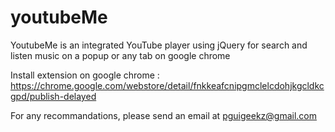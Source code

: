 # youtubeMe

YoutubeMe is an integrated YouTube player using jQuery for search and listen music on a popup or any tab on google chrome

Install extension on google chrome : https://chrome.google.com/webstore/detail/fnkkeafcnipgmclelcdohjkgcldkcgpd/publish-delayed

For any recommandations, please send an email at pguigeekz@gmail.com